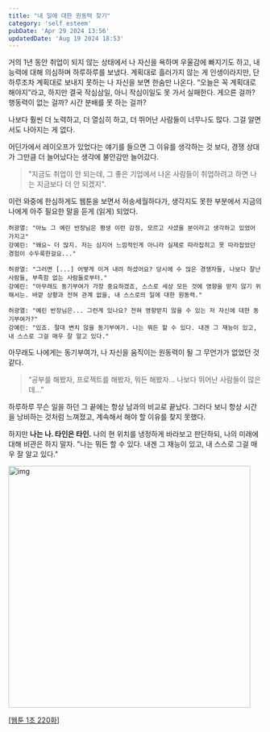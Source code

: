 ```yaml
---
title: "내 일에 대한 원동력 찾기"
category: 'self esteem'
pubDate: 'Apr 29 2024 13:56'
updatedDate: 'Aug 19 2024 18:53'
---
```


<style>
    img[alt=img] {
        height: 30rem;
    }
</style>

거의 1년 동안 취업이 되지 않는 상태에서 나 자신을 욕하며 우울감에 빠지기도 하고, 내 능력에 대해 의심하며 하루하루를 보냈다. 계획대로 흘러가지 않는 게 인생이라지만, 단 하루조차 계획대로 보내지 못하는 나 자신을 보면 한숨만 나온다. “오늘은 꼭 계획대로 해야지”라고, 하지만 결국 작심삼일, 아니 작심이일도 못 가서 실패한다. 게으른 걸까? 행동력이 없는 걸까? 시간 분배를 못 하는 걸까?

나보다 훨씬 더 노력하고, 더 열심히 하고, 더 뛰어난 사람들이 너무나도 많다. 그걸 알면서도 나아지는 게 없다.

어딘가에서 레이오프가 있었다는 얘기를 들으면 그 이유를 생각하는 것 보다, 경쟁 상대가 그만큼 더 늘어났다는 생각에 불안감만 늘어갔다. 


> "지금도 취업이 안 되는데, 그 좋은 기업에서 나온 사람들이 취업하려고 하면 나는 지금보다 더 안 되겠지".

이런 와중에 한심하게도 웹툰을 보면서 허송세월하다가, 생각지도 못한 부분에서 지금의 나에게 아주 필요한 말을 듣게 (읽게) 되었다.

```
허광열: "아뇨 그 예린 반장님은 평생 이런 감정, 모르고 사셨을 분이라고 생각하고 있었어 가지고"
강예린: "왜요~ 더 많지. 저는 심지어 느낌적인게 아니라 실제로 따라잡히고 못 따라잡았던 경험이 수두룩한걸요..."

허광열: "그러면 [...] 어떻게 이겨 내려 하셨어요? 당시에 수 많은 경쟁자들, 나보다 잘난 사람들, 부족함 없는 사람들로부터."
강예린: "아무래도 동기부여가 가장 중요하겠죠, 스스로 세상 모든 것에 영향을 받지 않기 위해서는. 바깥 상황과 전혀 관계 없을, 내 스스로의 일에 대한 원동력."

허광열: "예린 반장님은... 그런게 있나요? 전혀 영향받지 않을 수 있는 저 자신에 대한 동기부여가?"
강예린: "있죠. 절대 변치 않을 동기부여가. 나는 뭐든 할 수 있다. 내겐 그 재능이 있고, 내 스스로 그걸 매우 잘 알고 있다."
```

아무래도 나에게는 동기부여가, 나 자신을 움직이는 원동력이 될 그 무언가가 없었던 것 같다.

> “공부를 해봤자, 프로젝트를 해봤자, 뭐든 해봤자… 나보다 뛰어난 사람들이 많은데…”

하루하루 무슨 일을 하던 그 끝에는 항상 남과의 비교로 끝났다. 그러다 보니 항상 시간을 낭비하는 것처럼 느껴졌고, 계속해서 해야 할 이유를 찾지 못했다.

하지만 **나는 나. 타인은 타인.**  나의 현 위치를 냉정하게 바라보고 판단하되, 나의 미래에 대해 비관은 하지 말자. "나는 뭐든 할 수 있다. 내겐 그 재능이 있고, 내 스스로 그걸 매우 잘 알고 있다."

![img](/images/finding_what_drives_you/img1.webp)

[[웹툰 1초 220화](https://comic.naver.com/webtoon/detail?titleId=725586&no=222&week=fri)]